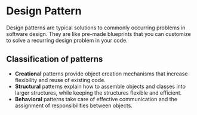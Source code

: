 # Design Pattern
Design patterns are typical solutions to commonly occurring problems in software design. They are like pre-made blueprints that you can customize to solve a recurring design problem in your code.

## Classification of patterns

- **Creational** patterns provide object creation mechanisms that increase flexibility and reuse of existing code. 
- **Structural** patterns explain how to assemble objects and classes into larger structures, while keeping the structures flexible and efficient. 
- **Behavioral** patterns take care of effective communication and the assignment of responsibilities between objects.

